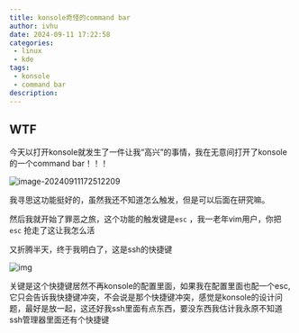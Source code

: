 ```yaml
---
title: konsole奇怪的command bar
author: ivhu
date: 2024-09-11 17:22:58
categories:
 - linux
 - kde
tags:
 - konsole
 - command bar
description:
---
```


## WTF

今天以打开konsole就发生了一件让我“高兴”的事情，我在无意间打开了konsole的一个command bar！！！

![image-20240911172512209](https://pic.imgdb.cn/item/66e1629ad9c307b7e9e04226.png)

我寻思这功能挺好的，虽然我还不知道怎么触发，但是可以后面在研究嘛。

然后我就开始了罪恶之旅，这个功能的触发键是`esc` ，我一老年vim用户，你把`esc` 抢走了这让我怎么活

又折腾半天，终于我明白了，这是ssh的快捷键

![img](https://s2.loli.net/2024/09/11/ihvWmUHtCekFfVX.png)

关键是这个快捷键居然不再konsole的配置里面，如果我在配置里面也配一个esc,它只会告诉我快捷键冲突，不会说是那个快捷键冲突，感觉是konsole的设计问题，最好是放一起，这还好我ssh里面有点东西，要没东西我估计我永原不知道 ssh管理器里面还有个快捷键
